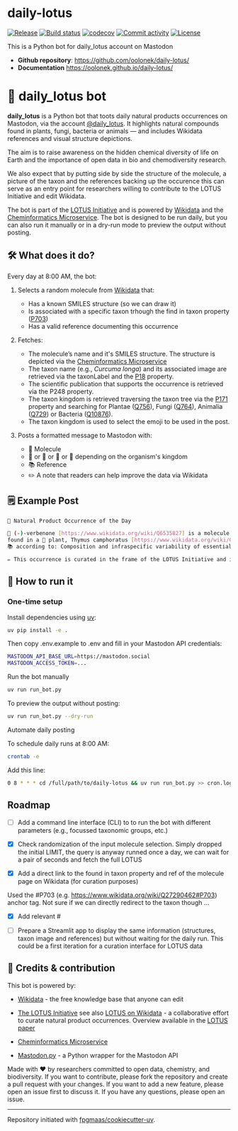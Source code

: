 # daily-lotus

[![Release](https://img.shields.io/github/v/release/oolonek/daily-lotus)](https://img.shields.io/github/v/release/oolonek/daily-lotus)
[![Build status](https://img.shields.io/github/actions/workflow/status/oolonek/daily-lotus/main.yml?branch=main)](https://github.com/oolonek/daily-lotus/actions/workflows/main.yml?query=branch%3Amain)
[![codecov](https://codecov.io/gh/oolonek/daily-lotus/branch/main/graph/badge.svg)](https://codecov.io/gh/oolonek/daily-lotus)
[![Commit activity](https://img.shields.io/github/commit-activity/m/oolonek/daily-lotus)](https://img.shields.io/github/commit-activity/m/oolonek/daily-lotus)
[![License](https://img.shields.io/github/license/oolonek/daily-lotus)](https://img.shields.io/github/license/oolonek/daily-lotus)

This is a Python bot for daily_lotus account on Mastodon

- **Github repository**: <https://github.com/oolonek/daily-lotus/>
- **Documentation** <https://oolonek.github.io/daily-lotus/>

# 🤖 daily_lotus bot

**daily_lotus** is a Python bot that toots daily natural products occurrences on Mastodon, via the account [@daily_lotus](https://mastodon.social/@daily_lotus).
It highlights natural compounds found in plants, fungi, bacteria or animals — and includes Wikidata references and visual structure depictions.

The aim is to raise awareness on the hidden chemical diversity of life on Earth and the importance of open data in bio and chemodiversity research.

We also expect that by putting side by side the structure of the molecule, a picture of the taxon and the references backing up the occurence this can serve as an entry point for researchers willing to contribute to the LOTUS Initiative and edit Wikidata.

The bot is part of the [LOTUS Initiative](https://lotus.nprod.net/) and is powered by [Wikidata](https://www.wikidata.org/wiki/Wikidata:Main_Page) and the [Cheminformatics Microservice](https://docs.api.naturalproducts.net/).
The bot is designed to be run daily, but you can also run it manually or in a dry-run mode to preview the output without posting.



## 🛠️ What does it do?

Every day at 8:00 AM, the bot:

1. Selects a random molecule from [Wikidata](https://www.wikidata.org/wiki/) that:
   - Has a known SMILES structure (so we can draw it)
   - Is associated with a specific taxon trhough the find in taxon property ([P703](https://www.wikidata.org/wiki/Property:P703))
   - Has a valid reference documenting this occurrence

2. Fetches:
   - The molecule’s name and it's SMILES structure. The structure is depicted via the [Cheminformatics Microservice](https://docs.api.naturalproducts.net/)
   - The taxon name (e.g., _Curcuma longa_) and its associated image are retrieved via the taxonLabel and the [P18](https://www.wikidata.org/wiki/Property:P18) property.
   - The scientific publication that supports the occurrence is retrieved via the P248 property.
   - The taxon kingdom is retrieved traversing the taxon tree via the [P171](https://www.wikidata.org/wiki/Property:P171) property and searching for Plantae ([Q756](https://www.wikidata.org/wiki/Q756)), Fungi ([Q764](https://www.wikidata.org/wiki/Q754)), Animalia ([Q729](https://www.wikidata.org/wiki/Q729)) or Bacteria ([Q10876](https://www.wikidata.org/wiki/Q10876)).
    - The taxon kingdom is used to select the emoji to be used in the post.


3. Posts a formatted message to Mastodon with:
   - 🧪 Molecule
   - 🌿 or 🍄 or 🐛 or 🦠 depending on the organism's kingdom
   - 📚 Reference
   - ✏️ A note that readers can help improve the data via Wikidata



## 🗒️ Example Post

```bash
📣 Natural Product Occurrence of the Day

🧪 (-)-verbenone [https://www.wikidata.org/wiki/Q6535827] is a molecule
found in a 🌿 plant, Thymus camphoratus [https://www.wikidata.org/wiki/Q145377]
📚 according to: Composition and infraspecific variability of essential oil from Thymus camphoratus [https://www.wikidata.org/wiki/Q58423750]

✏️ This occurrence is curated in the frame of the LOTUS Initiative and is available on Wikidata [https://www.wikidata.org/wiki/]. If you spot an error, feel free to improve it!
````


## 🚀 How to run it

### One-time setup

Install dependencies using [uv](https://github.com/astral-sh/uv):

```bash
uv pip install -e .
```


Then copy .env.example to .env and fill in your Mastodon API credentials:

```bash
MASTODON_API_BASE_URL=https://mastodon.social
MASTODON_ACCESS_TOKEN=...
```

Run the bot manually


```bash
uv run run_bot.py
```

To preview the output without posting:

```bash
uv run run_bot.py --dry-run
```

Automate daily posting

To schedule daily runs at 8:00 AM:

```bash
crontab -e
```
Add this line:

```bash
0 8 * * * cd /full/path/to/daily-lotus && uv run run_bot.py >> cron.log 2>&1
```

## Roadmap

- [ ] Add a command line interface (CLI) to to run the bot with different parameters (e.g., focussed taxonomic groups, etc.)

- [x] Check randomization of the input molecule selection.
Simply dropped the initial LIMIT, the query is anyway runned once a day, we can wait for a pair of seconds and fetch the full LOTUS

- [x] Add a direct link to the found in taxon property and ref of the molecule page on Wikidata (for curation purposes)

Used the #P703 (e.g. https://www.wikidata.org/wiki/Q27290462#P703) anchor tag. Not sure if we can directly redirect to the taxon though ...

- [x] Add relevant #

- [ ] Prepare a Streamlit app to display the same information (structures, taxon image and references) but without waiting for the daily run. This could be a first iteration for a curation interface for LOTUS data


## 🧬 Credits & contribution

This bot is powered by:

- [Wikidata](https://www.wikidata.org/wiki/Wikidata:Main_Page) - the free knowledge base that anyone can edit

- [The LOTUS Initiative](https://lotus.nprod.net/) see also [LOTUS on Wikidata](https://lotus.nprod.net/) - a collaborative effort to curate natural product occurrences. Overview available in the [LOTUS paper](https://doi.org/10.7554%2FELIFE.70780)

- [Cheminformatics Microservice](https://docs.api.naturalproducts.net/)

- [Mastodon.py](https://mastodonpy.readthedocs.io/en/stable/) - a Python wrapper for the Mastodon API


Made with ❤️ by researchers committed to open data, chemistry, and biodiversity.
If you want to contribute, please fork the repository and create a pull request with your changes.
If you want to add a new feature, please open an issue first to discuss it.
If you have any questions, please open an issue.

---

Repository initiated with [fpgmaas/cookiecutter-uv](https://github.com/fpgmaas/cookiecutter-uv).
